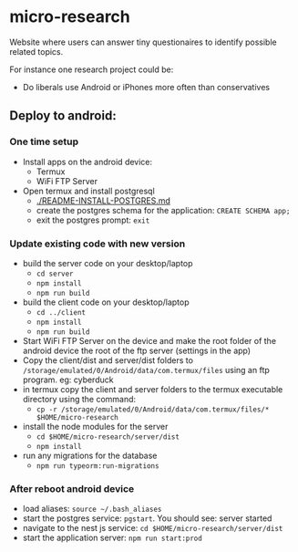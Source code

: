 # micro-research

Website where users can answer tiny questionaires to identify possible related topics.

For instance one research project could be:
* Do liberals use Android or iPhones more often than conservatives

## Deploy to android:

### One time setup

* Install apps on the android device:
    * Termux
    * WiFi FTP Server
* Open termux and install postgresql
  * [./README-INSTALL-POSTGRES.md](./README-INSTALL-POSTGRES.md)
  * create the postgres schema for the application: `CREATE SCHEMA app;`
  * exit the postgres prompt: `exit`

### Update existing code with new version

* build the server code on your desktop/laptop
  * `cd server`
  * `npm install`
  * `npm run build`
* build the client code on your desktop/laptop
  * `cd ../client`
  * `npm install`
  * `npm run build`
* Start WiFi FTP Server on the device and make the root folder of the android device the root of the ftp server (settings in the app)
* Copy the client/dist and server/dist folders to `/storage/emulated/0/Android/data/com.termux/files` using an ftp program. eg: cyberduck
* in termux copy the client and server folders to the termux executable directory using the command:
  * `cp -r /storage/emulated/0/Android/data/com.termux/files/* $HOME/micro-research`
* install the node modules for the server
  * `cd $HOME/micro-research/server/dist`
  * `npm install`
* run any migrations for the database
  * `npm run typeorm:run-migrations`



### After reboot android device

* load aliases: `source ~/.bash_aliases`
* start the postgres service: `pgstart`. You should see: server started
* navigate to the nest js service: `cd $HOME/micro-research/server/dist`
* start the application server: `npm run start:prod`
